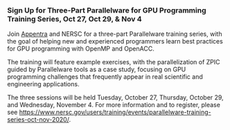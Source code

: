 ### Sign Up for Three-Part Parallelware for GPU Programming Training Series, Oct 27, Oct 29, & Nov 4

Join [Appentra](https://www.appentra.com) and NERSC for a three-part
Parallelware training series, with the goal of helping new and experienced
programmers learn best practices for GPU programming with OpenMP and OpenACC.

The training will feature example exercises, with the parallelization of ZPIC
guided by Parallelware tools as a case study, focusing on GPU programming
challenges that frequently appear in real scientific and engineering 
applications.

The three sessions will be held Tuesday, October 27, Thursday, October 29, and
Wednesday, November 4. For more information and to register, please see
<https://www.nersc.gov/users/training/events/parallelware-training-series-oct-nov-2020/>.
